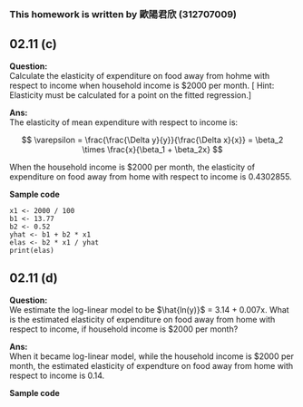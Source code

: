 ### This homework is written by 歐陽君欣 (312707009)
## 02.11 (c)
**Question:**\
Calculate the elasticity of expenditure on food away from hohme with respect to income when household income is $2000 per month. [ Hint: Elasticity must be calculated for a point on the fitted regression.]

**Ans:**\
The elasticity of mean expenditure with respect to income is:

$$ \varepsilon = \frac{\frac{\Delta y}{y}}{\frac{\Delta x}{x}} = \beta_2 \times \frac{x}{\beta_1 + \beta_2x} $$

When the household income is $2000 per month, the elasticity of expenditure on food away from home with respect to income is 0.4302855.

**Sample code**
```
x1 <- 2000 / 100
b1 <- 13.77
b2 <- 0.52
yhat <- b1 + b2 * x1
elas <- b2 * x1 / yhat
print(elas)
```
## 02.11 (d)
**Question:**\
We estimate the log-linear model to be $\hat{ln(y)}$ = 3.14 + 0.007x. What is the estimated elasticity of expenditure on food away from home with respect to income, if household income is $2000 per month?

**Ans:**\
When it became log-linear model, while the household income is $2000 per month, the estimated elasticity of expendture on food away from home with respect to income is 0.14.

**Sample code**
